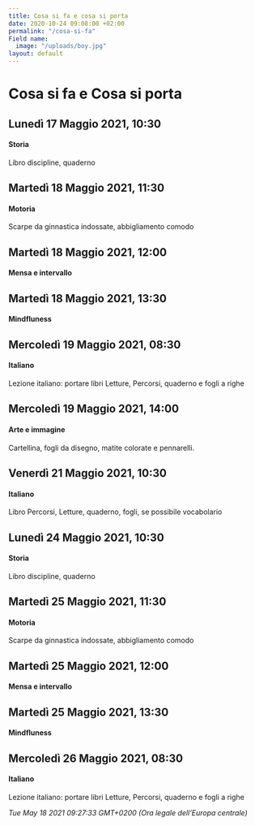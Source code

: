 ```yaml
---
title: Cosa si fa e cosa si porta
date: 2020-10-24 09:08:00 +02:00
permalink: "/cosa-si-fa"
Field name:
  image: "/uploads/boy.jpg"
layout: default
---
```


# Cosa si fa e Cosa si porta
## Lunedì 17 Maggio 2021, 10:30
#### Storia
Libro discipline, quaderno  
## Martedì 18 Maggio 2021, 11:30
#### Motoria
Scarpe da ginnastica indossate, abbigliamento comodo  
## Martedì 18 Maggio 2021, 12:00
#### Mensa e intervallo
  
## Martedì 18 Maggio 2021, 13:30
#### Mindfluness
  
## Mercoledì 19 Maggio 2021, 08:30
#### Italiano
<span>Lezione italiano: portare libri Letture, Percorsi, quaderno e fogli a righe</span>  
## Mercoledì 19 Maggio 2021, 14:00
#### Arte e immagine
Cartellina, fogli da disegno, matite colorate e pennarelli.  
## Venerdì 21 Maggio 2021, 10:30
#### Italiano
Libro Percorsi, Letture, quaderno, fogli, se possibile vocabolario  
## Lunedì 24 Maggio 2021, 10:30
#### Storia
Libro discipline, quaderno  
## Martedì 25 Maggio 2021, 11:30
#### Motoria
Scarpe da ginnastica indossate, abbigliamento comodo  
## Martedì 25 Maggio 2021, 12:00
#### Mensa e intervallo
  
## Martedì 25 Maggio 2021, 13:30
#### Mindfluness
  
## Mercoledì 26 Maggio 2021, 08:30
#### Italiano
<span>Lezione italiano: portare libri Letture, Percorsi, quaderno e fogli a righe</span>  

_Tue May 18 2021 09:27:33 GMT+0200 (Ora legale dell’Europa centrale)_